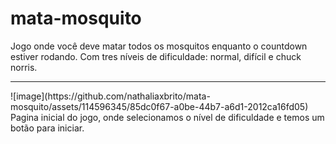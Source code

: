 # mata-mosquito
Jogo onde você deve matar todos os mosquitos enquanto o countdown estiver rodando. Com tres níveis de dificuldade: normal, difícil e chuck norris.
<hr/>
![image](https://github.com/nathaliaxbrito/mata-mosquito/assets/114596345/85dc0f67-a0be-44b7-a6d1-2012ca16fd05)
<br/>
Pagina inicial do jogo, onde selecionamos o nível de dificuldade e temos um botão para iniciar.
